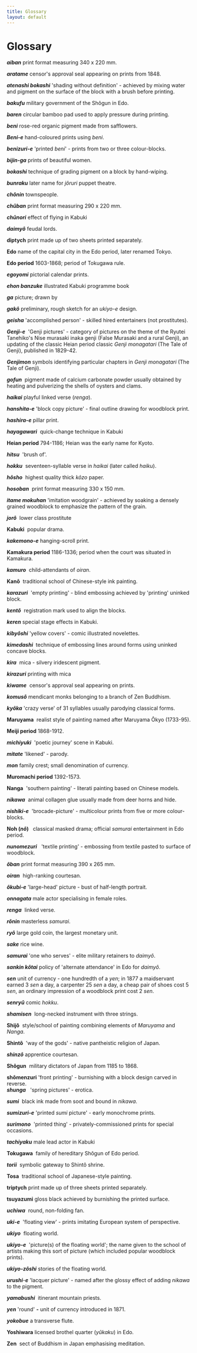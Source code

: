 ```yaml
---
title: Glossary
layout: default
---
```

Glossary
========

**_aiban_** print format measuring 340 x 220 mm.

**_aratame_** censor's approval seal appearing on prints from 1848.

**_atenashi bokashi_** 'shading without definition' - achieved by mixing water and pigment on the surface of the block with a brush before printing.

**_bakufu_** military government of the Shôgun in Edo.

**_baren_** circular bamboo pad used to apply pressure during printing.

**_beni_** rose-red organic pigment made from safflowers.

**_Beni-e_** hand-coloured prints using _beni_.

**_benizuri-e_** 'printed _beni_' - prints from two or three colour-blocks.

**_bijin-ga_** prints of beautiful women.

**_bokashi_** technique of grading pigment on a block by hand-wiping.

**_bunraku_** later name for _jôruri_ puppet theatre.

**_chônin_** townspeople.

**_chûban_** print format measuring 290 x 220 mm.

**_chûnori_** effect of flying in Kabuki

**_daimyô_** feudal lords.

**diptych** print made up of two sheets printed separately.

**Edo** name of the capital city in the Edo period, later renamed Tokyo.

**Edo period** 1603-1868; period of Tokugawa rule.

**_egoyomi_** pictorial calendar prints.

**_ehon banzuke_** illustrated Kabuki programme book

**_ga_** picture; drawn by

**_gakô_** preliminary, rough sketch for an _ukiyo-e_ design.

**_geisha_** 'accomplished person' - skilled hired entertainers (not prostitutes).

**_Genji-e_**  'Genji pictures' - category of pictures on the theme of the Ryutei Tanehiko's Nise murasaki inaka genji (False Murasaki and a rural Genji), an updating of the classic Heian period classic _Genji monagatari_ (The Tale of Genji), published in 1829-42.

**_Genjimon_** symbols identifying particular chapters in _Genji monagatari_ (The Tale of Genji).

**_gofun_**  pigment made of calcium carbonate powder usually obtained by heating and pulverizing the shells of oysters and clams.

**_haikai_** playful linked verse (_renga_).

**_hanshita-e_** 'block copy picture' - final outline drawing for woodblock print.

**_hashira-e_** pillar print.

**_hayagawari_**  quick-change technique in Kabuki

**Heian period** 794-1186; Heian was the early name for Kyoto.

**_hitsu_**  'brush of'.

**_hokku_**  seventeen-syllable verse in _haikai_ (later called _haiku_).

**_hôsho_**  highest quality thick _kôzo_ paper.

**_hosoban_**  print format measuring 330 x 150 mm.

**_itame mokuhan_** 'imitation woodgrain' - achieved by soaking a densely grained woodblock to emphasize the pattern of the grain.

**_jorô_**  lower class prostitute

**Kabuki**  popular drama.

**_kakemono-e_** hanging-scroll print.

**Kamakura period** 1186-1336; period when the court was situated in Kamakura.

**_kamuro_**  child-attendants of _oiran_.

**Kanô**  traditional school of Chinese-style ink painting.

**_karazuri_**  'empty printing' - blind embossing achieved by 'printing' uninked block.

**_kentô_**  registration mark used to align the blocks.

**_keren_** special stage effects in Kabuki.

**_kibyôshi_** 'yellow covers' - comic illustrated novelettes.

**_kimedashi_**  technique of embossing lines around forms using uninked concave blocks.

**_kira_**  mica - silvery iridescent pigment.

**_kirazuri_** printing with mica

**_kiwame_**  censor's approval seal appearing on prints.

**_komusô_** mendicant monks belonging to a branch of Zen Buddhism.

**_kyôka_** 'crazy verse' of 31 syllables usually parodying classical forms.

**Maruyama**  realist style of painting named after Maruyama Ôkyo (1733-95).

**Meiji period** 1868-1912.

**_michiyuki_**  'poetic journey' scene in Kabuki.

**_mitate_** 'likened' - parody.

**_mon_** family crest; small denomination of currency.

**Muromachi period** 1392-1573.

**Nanga**  'southern painting' - literati painting based on Chinese models.

**_nikawa_**  animal collagen glue usually made from deer horns and hide.

**_nishiki-e_**  'brocade-picture' - multicolour prints from five or more colour-blocks.

**Noh (_nô_)**   classical masked drama; official _samurai_ entertainment in Edo period.

**_nunomezuri_**   'textile printing' - embossing from textile pasted to surface of woodblock.

**_ôban_** print format measuring 390 x 265 mm.

**_oiran_**  high-ranking courtesan.

**_ôkubi-e_** 'large-head' picture - bust of half-length portrait.

**_onnagata_** male actor specialising in female roles.

**_renga_**  linked verse.

**_rônin_** masterless _samurai_.

**_ryô_** large gold coin, the largest monetary unit.

**_sake_** rice wine.

**_samurai_** 'one who serves' - elite military retainers to _daimyô_.

**_sankin kôtai_** policy of 'alternate attendance' in Edo for _daimyô_.

**_sen_** unit of currency - one hundredth of a _yen_; in 1877 a maidservant earned 3 _sen_ a day, a carpenter 25 _sen_ a day, a cheap pair of shoes cost 5 _sen_, an ordinary impression of a woodblock print cost 2 _sen_.

**_senryû_** comic _hokku_.

**_shamisen_**  long-necked instrument with three strings.

**Shijô**  style/school of painting combining elements of _Maruyama_ and _Nanga_.

**Shintô**  'way of the gods' - native pantheistic religion of Japan.

**_shinzô_** apprentice courtesan.

**Shôgun**  military dictators of Japan from 1185 to 1868.

**shômenzuri** 'front printing' - burnishing with a block design carved in reverse.  
**_shunga_**   'spring pictures' - erotica.

**_sumi_**  black ink made from soot and bound in _nikawa_.

**_sumizuri-e_** 'printed _sumi_ picture' - early monochrome prints.

**_surimono_**  'printed thing' - privately-commissioned prints for special occasions.

**_tachiyaku_** male lead actor in Kabuki

**Tokugawa**  family of hereditary Shôgun of Edo period.

**_torii_**  symbolic gateway to Shintô shrine.

**Tosa**  traditional school of Japanese-style painting.

**triptych** print made up of three sheets printed separately.

**tsuyazumi** gloss black achieved by burnishing the printed surface.

**_uchiwa_**  round, non-folding fan.

**_uki-e_**  'floating view' - prints imitating European system of perspective.

**_ukiyo_**  floating world.

**_ukiyo-e_**  'picture(s) of the floating world'; the name given to the school of artists making this sort of picture (which included popular woodblock prints).

**_ukiyo-zôshi_** stories of the floating world.

**_urushi_**_\-**e**_ 'lacquer picture' - named after the glossy effect of adding _nikawa_ to the pigment.

**_yamabushi_**  itinerant mountain priests.

**_yen_** 'round' **\-** unit of currency introduced in 1871.

**_yokobue_** a transverse flute.

**Yoshiwara** licensed brothel quarter (_yûkaku_) in Edo.

**Zen**  sect of Buddhism in Japan emphasising meditation.
